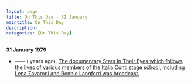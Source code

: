 ```yaml
---
layout: page
title: On This Day - 31 January
maintitle: On This Day
description: 
categories: [On This Day]
---
```


**31 January 1979**
* —— (<span id="age1"></span> years ago). [The documentary Stars In Their Eyes which follows the lives of various members of the Italia Conti stage school, including Lena Zavaroni and Bonnie Langford was broadcast.](/tyne%20tees%20television/1979/01/31/stars-in-their-eyes.html)

<!-- Script for calculating number of years ago -->
<script>
var dob = '19790131';
var year = Number(dob.substr(0, 4));
var month = Number(dob.substr(4, 2)) - 1;
var day = Number(dob.substr(6, 2));
var today = new Date();
var age1 = today.getFullYear() - year;
if (today.getMonth() < month || (today.getMonth() == month && today.getDate() < day)) {
  age1--;
}
document.getElementById("age1").innerHTML=age1;
</script>

